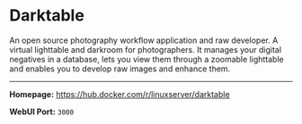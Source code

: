 # Darktable

An open source photography workflow application and raw developer. A virtual lighttable and darkroom for photographers. It manages your digital negatives in a database, lets you view them through a zoomable lighttable and enables you to develop raw images and enhance them.

---

**Homepage:** https://hub.docker.com/r/linuxserver/darktable

**WebUI Port:** `3000`